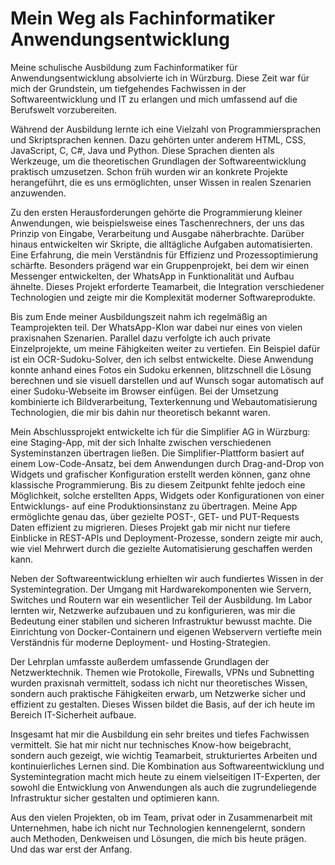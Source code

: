 # Mein Weg als Fachinformatiker Anwendungsentwicklung

Meine schulische Ausbildung zum Fachinformatiker für Anwendungsentwicklung absolvierte ich in Würzburg. 
Diese Zeit war für mich der Grundstein, um tiefgehendes Fachwissen in der Softwareentwicklung und IT zu erlangen 
und mich umfassend auf die Berufswelt vorzubereiten.

Während der Ausbildung lernte ich eine Vielzahl von Programmiersprachen und Skriptsprachen kennen. 
Dazu gehörten unter anderem HTML, CSS, JavaScript, C, C#, Java und Python. Diese Sprachen dienten als Werkzeuge, 
um die theoretischen Grundlagen der Softwareentwicklung praktisch umzusetzen. Schon früh wurden wir an konkrete Projekte 
herangeführt, die es uns ermöglichten, unser Wissen in realen Szenarien anzuwenden. 

Zu den ersten Herausforderungen gehörte die Programmierung kleiner Anwendungen, wie beispielsweise eines Taschenrechners, 
der uns das Prinzip von Eingabe, Verarbeitung und Ausgabe näherbrachte. Darüber hinaus entwickelten wir Skripte, 
die alltägliche Aufgaben automatisierten. Eine Erfahrung, die mein Verständnis für Effizienz und Prozessoptimierung schärfte. 
Besonders prägend war ein Gruppenprojekt, bei dem wir einen Messenger entwickelten, der WhatsApp in Funktionalität und 
Aufbau ähnelte. Dieses Projekt erforderte Teamarbeit, die Integration verschiedener Technologien und zeigte mir die 
Komplexität moderner Softwareprodukte.

Bis zum Ende meiner Ausbildungszeit nahm ich regelmäßig an Teamprojekten teil. Der WhatsApp-Klon war dabei nur eines von vielen 
praxisnahen Szenarien. Parallel dazu verfolgte ich auch private Einzelprojekte, um meine Fähigkeiten weiter zu vertiefen. 
Ein Beispiel dafür ist ein OCR-Sudoku-Solver, den ich selbst entwickelte. Diese Anwendung konnte anhand eines Fotos ein Sudoku erkennen, 
blitzschnell die Lösung berechnen und sie visuell darstellen und auf Wunsch sogar automatisch auf einer Sudoku-Webseite im Browser einfügen. 
Bei der Umsetzung kombinierte ich Bildverarbeitung, Texterkennung und Webautomatisierung Technologien, die mir bis dahin nur 
theoretisch bekannt waren.

Mein Abschlussprojekt entwickelte ich für die Simplifier AG in Würzburg: eine Staging-App, mit der sich Inhalte zwischen verschiedenen 
Systeminstanzen übertragen ließen. Die Simplifier-Plattform basiert auf einem Low-Code-Ansatz, bei dem Anwendungen durch Drag-and-Drop 
von Widgets und grafischer Konfiguration erstellt werden können, ganz ohne klassische Programmierung. Bis zu diesem Zeitpunkt fehlte 
jedoch eine Möglichkeit, solche erstellten Apps, Widgets oder Konfigurationen von einer Entwicklungs- auf eine Produktionsinstanz 
zu übertragen. Meine App ermöglichte genau das, über gezielte POST-, GET- und PUT-Requests Daten effizient zu migrieren. 
Dieses Projekt gab mir nicht nur tiefere Einblicke in REST-APIs und Deployment-Prozesse, sondern zeigte mir auch, wie viel Mehrwert 
durch die gezielte Automatisierung geschaffen werden kann.

Neben der Softwareentwicklung erhielten wir auch fundiertes Wissen in der Systemintegration. Der Umgang mit Hardwarekomponenten wie
Servern, Switches und Routern war ein wesentlicher Teil der Ausbildung. Im Labor lernten wir, Netzwerke aufzubauen und zu konfigurieren, 
was mir die Bedeutung einer stabilen und sicheren Infrastruktur bewusst machte. Die Einrichtung von Docker-Containern und eigenen Webservern 
vertiefte mein Verständnis für moderne Deployment- und Hosting-Strategien.

Der Lehrplan umfasste außerdem umfassende Grundlagen der Netzwerktechnik. Themen wie Protokolle, Firewalls, VPNs und Subnetting wurden 
praxisnah vermittelt, sodass ich nicht nur theoretisches Wissen, sondern auch praktische Fähigkeiten erwarb, um Netzwerke sicher und 
effizient zu gestalten. Dieses Wissen bildet die Basis, auf der ich heute im Bereich IT-Sicherheit aufbaue.

Insgesamt hat mir die Ausbildung ein sehr breites und tiefes Fachwissen vermittelt. Sie hat mir nicht nur technisches Know-how beigebracht, 
sondern auch gezeigt, wie wichtig Teamarbeit, strukturiertes Arbeiten und kontinuierliches Lernen sind. Die Kombination aus 
Softwareentwicklung und Systemintegration macht mich heute zu einem vielseitigen IT-Experten, der sowohl die Entwicklung von 
Anwendungen als auch die zugrundeliegende Infrastruktur sicher gestalten und optimieren kann.

Aus den vielen Projekten, ob im Team, privat oder in Zusammenarbeit mit Unternehmen, habe ich nicht nur Technologien kennengelernt,
sondern auch Methoden, Denkweisen und Lösungen, die mich bis heute prägen. Und das war erst der Anfang.
